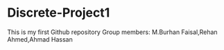 # Discrete-Project1
This is my first Github repository
Group members:  M.Burhan Faisal,Rehan Ahmed,Ahmad Hassan
